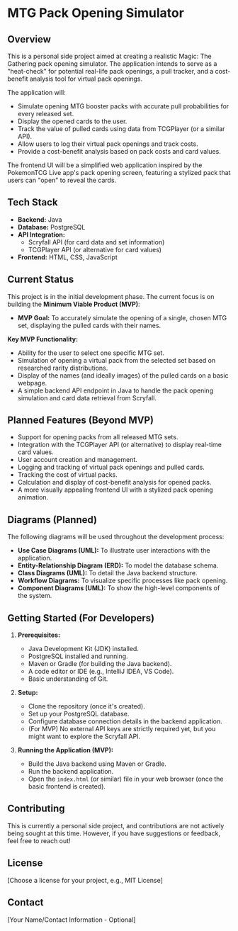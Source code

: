 # MTG Pack Opening Simulator

## Overview

This is a personal side project aimed at creating a realistic Magic: The Gathering pack opening simulator. The application intends to serve as a "heat-check" for potential real-life pack openings, a pull tracker, and a cost-benefit analysis tool for virtual pack openings.

The application will:

* Simulate opening MTG booster packs with accurate pull probabilities for every released set.
* Display the opened cards to the user.
* Track the value of pulled cards using data from TCGPlayer (or a similar API).
* Allow users to log their virtual pack openings and track costs.
* Provide a cost-benefit analysis based on pack costs and card values.

The frontend UI will be a simplified web application inspired by the PokemonTCG Live app's pack opening screen, featuring a stylized pack that users can "open" to reveal the cards.

## Tech Stack

* **Backend:** Java
* **Database:** PostgreSQL
* **API Integration:**
    * Scryfall API (for card data and set information)
    * TCGPlayer API (or alternative for card values)
* **Frontend:** HTML, CSS, JavaScript

## Current Status

This project is in the initial development phase. The current focus is on building the **Minimum Viable Product (MVP)**:

* **MVP Goal:** To accurately simulate the opening of a single, chosen MTG set, displaying the pulled cards with their names.

**Key MVP Functionality:**

* Ability for the user to select one specific MTG set.
* Simulation of opening a virtual pack from the selected set based on researched rarity distributions.
* Display of the names (and ideally images) of the pulled cards on a basic webpage.
* A simple backend API endpoint in Java to handle the pack opening simulation and card data retrieval from Scryfall.

## Planned Features (Beyond MVP)

* Support for opening packs from all released MTG sets.
* Integration with the TCGPlayer API (or alternative) to display real-time card values.
* User account creation and management.
* Logging and tracking of virtual pack openings and pulled cards.
* Tracking the cost of virtual packs.
* Calculation and display of cost-benefit analysis for opened packs.
* A more visually appealing frontend UI with a stylized pack opening animation.

## Diagrams (Planned)

The following diagrams will be used throughout the development process:

* **Use Case Diagrams (UML):** To illustrate user interactions with the application.
* **Entity-Relationship Diagram (ERD):** To model the database schema.
* **Class Diagrams (UML):** To detail the Java backend structure.
* **Workflow Diagrams:** To visualize specific processes like pack opening.
* **Component Diagrams (UML):** To show the high-level components of the system.

## Getting Started (For Developers)

1.  **Prerequisites:**
    * Java Development Kit (JDK) installed.
    * PostgreSQL installed and running.
    * Maven or Gradle (for building the Java backend).
    * A code editor or IDE (e.g., IntelliJ IDEA, VS Code).
    * Basic understanding of Git.

2.  **Setup:**
    * Clone the repository (once it's created).
    * Set up your PostgreSQL database.
    * Configure database connection details in the backend application.
    * (For MVP) No external API keys are strictly required yet, but you might want to explore the Scryfall API.

3.  **Running the Application (MVP):**
    * Build the Java backend using Maven or Gradle.
    * Run the backend application.
    * Open the `index.html` (or similar) file in your web browser (once the basic frontend is created).

## Contributing

This is currently a personal side project, and contributions are not actively being sought at this time. However, if you have suggestions or feedback, feel free to reach out!

## License

[Choose a license for your project, e.g., MIT License]

## Contact

[Your Name/Contact Information - Optional]